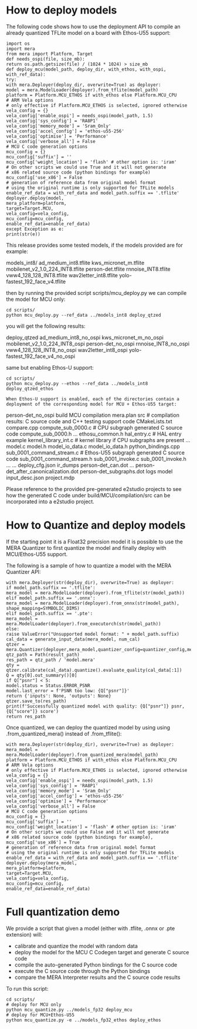 # How to deploy models  
The following code shows how to use the deployment API to compile an already quantized TFLite model on a board with Ethos-U55 support:

```
import os
import mera
from mera import Platform, Target
def needs_ospi(file, size_mb):
return os.path.getsize(file) / (1024 * 1024) > size_mb
def deploy_mcu(model_path, deploy_dir, with_ethos, with_ospi, with_ref_data):
try:
with mera.Deployer(deploy_dir, overwrite=True) as deployer:
model = mera.ModelLoader(deployer).from_tflite(model_path)
platform = Platform.MCU_ETHOS if with_ethos else Platform.MCU_CPU
# ARM Vela options
# only effective if Platform.MCU_ETHOS is selected, ignored otherwise
vela_config = {}
vela_config['enable_ospi'] = needs_ospi(model_path, 1.5)
vela_config['sys_config'] = 'RA8P1'
vela_config['memory_mode'] = 'Sram_Only'
vela_config['accel_config'] = 'ethos-u55-256'
vela_config['optimise'] = 'Performance'
vela_config['verbose_all'] = False
# MCU C code generation options
mcu_config = {}
mcu_config['suffix'] = ''
mcu_config['weight_location'] = 'flash' # other option is: 'iram'
# On other scripts we could use True and it will not generate
# x86 related source code (python bindings for example)
mcu_config['use_x86'] = False
# generation of reference data from original model format
# using the original runtime is only supported for TFLite models
enable_ref_data = with_ref_data and model_path.suffix == '.tflite'
deployer.deploy(model,
mera_platform=platform,
target=Target.MCU,
vela_config=vela_config,
mcu_config=mcu_config,
enable_ref_data=enable_ref_data)
except Exception as e:
print(str(e))
```

This release provides some tested models, if the models provided are for example:

models_int8/
  ad_medium_int8.tflite
  kws_micronet_m.tflite
  mobilenet_v2_1.0_224_INT8.tflite
  person-det.tflite
  rnnoise_INT8.tflite
  vww4_128_128_INT8.tflite
  wav2letter_int8.tflite
  yolo-fastest_192_face_v4.tflite

then by running the provided script scripts/mcu_deploy.py we can compile the model for MCU only:

```
cd scripts/
python mcu_deploy.py --ref_data ../models_int8 deploy_qtzed
```

you will get the following results:

deploy_qtzed
  ad_medium_int8_no_ospi
  kws_micronet_m_no_ospi
  mobilenet_v2_1.0_224_INT8_ospi
  person-det_no_ospi
  rnnoise_INT8_no_ospi
  vww4_128_128_INT8_no_ospi
  wav2letter_int8_ospi
  yolo-fastest_192_face_v4_no_ospi

same but enabling Ethos-U support:

```
cd scripts/
python mcu_deploy.py --ethos --ref_data ../models_int8 deploy_qtzed_ethos

When Ethos-U support is enabled, each of the directories contain a deployment of the corresponding model for MCU + Ethos-U55 target:

```
person-det_no_ospi
  build
  MCU
  compilation
  mera.plan
  src # compilation results: C source code and C++ testing support code
  CMakeLists.txt
  compare.cpp
compute_sub_0000.c # CPU subgraph generated C source code
compute_sub_0000.h
...
ethosu_common.h
hal_entry.c # HAL entry example
kernel_library_int.c # kernel library if CPU subgraphs are present
...
model.c
model.h
model_io_data.c
model_io_data.h
python_bindings.cpp
sub_0001_command_stream.c # Ethos-U55 subgraph generated C source code
sub_0001_command_stream.h
sub_0001_invoke.c
sub_0001_invoke.h
...
...
deploy_cfg.json
ir_dumps
person-det_can.dot
...
person-det_after_canonicalization.dot
person-det_subgraphs.dot
logs
model
input_desc.json
project.mdp

Please reference to the provided pre-generated e2studio projects to see how the generated C code under build/MCU/compilation/src can be incorporated into a e2studio project.

# How to Quantize and deploy models
If the starting point it is a Float32 precision model it is possible to use the MERA Quantizer to first quantize the model and finally deploy with MCU/Ethos-U55 support.

The following is a sample of how to quantize a model with the MERA Quantizer API:

```
with mera.Deployer(str(deploy_dir), overwrite=True) as deployer:
if model_path.suffix == '.tflite':
mera_model = mera.ModelLoader(deployer).from_tflite(str(model_path))
elif model_path.suffix == '.onnx':
mera_model = mera.ModelLoader(deployer).from_onnx(str(model_path), shape_mapping=SYMBOLIC_DIMS)
elif model_path.suffix == '.pte':
mera_model = mera.ModelLoader(deployer).from_executorch(str(model_path))
else:
raise ValueError("Unsupported model format: " + model_path.suffix)
cal_data = generate_input_data(mera_model, num_cal)
qtzer = mera.Quantizer(deployer,mera_model,quantizer_config=quantizer_config,mera_platform=platform)
qtz_path = Path(result_path)
res_path = qtz_path / 'model.mera'
qty = qtzer.calibrate(cal_data).quantize().evaluate_quality(cal_data[:1])
Q = qty[0].out_summary()[0]
if Q["psnr"] < 5:
model.status = Status.ERROR_PSNR
model.last_error = f'PSNR too low: {Q["psnr"]}'
return {'inputs': None, 'outputs': None}
qtzer.save_to(res_path)
print(f'Successfully quantized model with quality: {Q["psnr"]} psnr, {Q["score"]} score')
return res_path
```

Once quantized, we can deploy the quantized model by using using .from_quantized_mera() instead of .from_tflite():

```
with mera.Deployer(str(deploy_dir), overwrite=True) as deployer:
mera_model = mera.ModelLoader(deployer).from_quantized_mera(model_path)
platform = Platform.MCU_ETHOS if with_ethos else Platform.MCU_CPU
# ARM Vela options
# only effective if Platform.MCU_ETHOS is selected, ignored otherwise
vela_config = {}
vela_config['enable_ospi'] = needs_ospi(model_path, 1.5)
vela_config['sys_config'] = 'RA8P1'
vela_config['memory_mode'] = 'Sram_Only'
vela_config['accel_config'] = 'ethos-u55-256'
vela_config['optimise'] = 'Performance'
vela_config['verbose_all'] = False
# MCU C code generation options
mcu_config = {}
mcu_config['suffix'] = ''
mcu_config['weight_location'] = 'flash' # other option is: 'iram'
# On other scripts we could use False and it will not generate
# x86 related source code (python bindings for example),
mcu_config['use_x86'] = True
# generation of reference data from original model format
# using the original runtime is only supported for TFLite models
enable_ref_data = with_ref_data and model_path.suffix == '.tflite'
deployer.deploy(mera_model,
mera_platform=platform,
target=Target.MCU,
vela_config=vela_config,
mcu_config=mcu_config,
enable_ref_data=enable_ref_data)
```

# Full quantization demo

We provide a script that given a model (either with .tflite, .onnx or .pte extension) will:
* calibrate and quantize the model with random data
* deploy the model for the MCU C Codegen target and generate C source code
* compile the auto-generated Python bindings for the C source code
* execute the C source code through the Python bindings
* compare the MERA Interpreter results and the C source code results

To run this script:

```
cd scripts/
# deploy for MCU only
python mcu_quantize.py ../models_fp32 deploy_mcu
# deploy for MCU+Ethos-U55
python mcu_quantize.py -e ../models_fp32_ethos deploy_ethos
```

